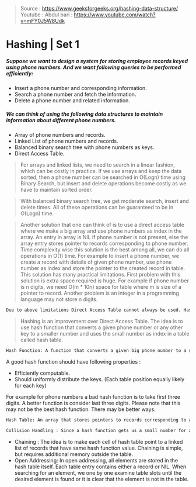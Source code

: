 > Source : https://www.geeksforgeeks.org/hashing-data-structure/
Youtube : Abdul bari : https://www.youtube.com/watch?v=mFY0J5W8Udk

# Hashing | Set 1 

##### Suppose we want to design a system for storing employee records keyed using phone numbers. And we want following queries to be performed efficiently:

- Insert a phone number and corresponding information.
- Search a phone number and fetch the information.
- Delete a phone number and related information.

##### We can think of using the following data structures to maintain information about different phone numbers.

- Array of phone numbers and records.
- Linked List of phone numbers and records.
- Balanced binary search tree with phone numbers as keys.
- Direct Access Table.

> For arrays and linked lists, we need to search in a linear fashion, which can be costly in practice. If we use arrays and keep the data sorted, then a phone number can be searched in O(Logn) time using Binary Search, but insert and delete operations become costly as we have to maintain sorted order.



> With balanced binary search tree, we get moderate search, insert and delete times. All of these operations can be guaranteed to be in O(Logn) time.

> Another solution that one can think of is to use a direct access table where we make a big array and use phone numbers as index in the array. An entry in array is NIL if phone number is not present, else the array entry stores pointer to records corresponding to phone number. Time complexity wise this solution is the best among all, we can do all operations in O(1) time. For example to insert a phone number, we create a record with details of given phone number, use phone number as index and store the pointer to the created record in table.
This solution has many practical limitations. First problem with this solution is extra space required is huge. For example if phone number is n digits, we need O(m * 10n) space for table where m is size of a pointer to record. Another problem is an integer in a programming language may not store n digits.

```sh 
Due to above limitations Direct Access Table cannot always be used. Hashing is the solution that can be used in almost all such situations and performs extremely well compared to above data structures like Array, Linked List, Balanced BST in practice. With hashing we get O(1) search time on average (under reasonable assumptions) and O(n) in worst case.
```

> Hashing is an improvement over Direct Access Table. The idea is to use hash function that converts a given phone number or any other key to a smaller number and uses the small number as index in a table called hash table.

```sh 
Hash Function: A function that converts a given big phone number to a small practical integer value. The mapped integer value is used as an index in hash table. In simple terms, a hash function maps a big number or string to a small integer that can be used as index in hash table.
```
A good hash function should have following properties :
- Efficiently computable.
- Should uniformly distribute the keys. (Each table position equally likely for each key)

For example for phone numbers a bad hash function is to take first three digits. A better function is consider last three digits. Please note that this may not be the best hash function. There may be better ways.

```sh
Hash Table: An array that stores pointers to records corresponding to a given phone number. An entry in hash table is NIL if no existing phone number has hash function value equal to the index for the entry.
```
```sh 
Collision Handling : Since a hash function gets us a small number for a big key, there is possibility that two keys result in same value. The situation where a newly inserted key maps to an already occupied slot in hash table is called collision and must be handled using some collision handling technique. Following are the ways to handle collisions:
```
- Chaining  : The idea is to make each cell of hash table point to a linked list of records that have same hash function value. Chaining is simple, but requires additional memory outside the table.
- Open Addressing: In open addressing, all elements are stored in the hash table itself. Each table entry contains either a record or NIL. When searching for an element, we one by one examine table slots until the desired element is found or it is clear that the element is not in the table.